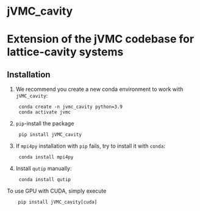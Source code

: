 # jVMC_cavity
# Extension of the jVMC codebase for lattice-cavity systems


## Installation
1. We recommend you create a new conda environment to work with `jVMC_cavity`:

        conda create -n jvmc_cavity python=3.9
        conda activate jvmc

2. ``pip``-install the package

        pip install jVMC_cavity

3. If `mpi4py` installation with `pip` fails, try to install it with `conda`:

        conda install mpi4py

4. Install `qutip` manually:

        conda install qutip

To use GPU with CUDA, simply execute

        pip install jVMC_cavity[cuda]

<!---
442  conda create --name jaxgpu
443  conda activate jaxgpu
444  conda install mpi4py
445  python
446  conda install qutip
447  pip install qbism
448  python
449  conda install python=3.9.7
450  python --version
451  conda install qutip
452  cd jvmc/SpinPhoton2/vmc_jax/ # modified setup.py to not install jax - we will install it by hand
453  pip install -e .
454  pip install --upgrade "jax[cuda]" -f https://storage.googleapis.com/jax-releases/jax_releases.html
455  python -c "import jax"
conda install -c conda-forge mpi4py openmpi
-->
     
